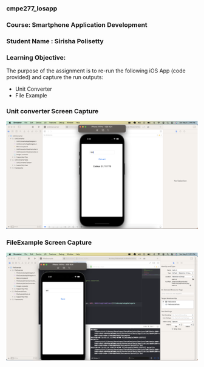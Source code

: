 ### cmpe277_Iosapp
### Course: Smartphone Application Development
### Student Name : Sirisha Polisetty

### Learning Objective:

The purpose of the assignment is to re-run the following iOS App (code provided) and capture the run outputs:
* Unit Converter
* File Example

### Unit converter Screen Capture

![unit](screenshots/unit_converter.png)

### FileExample Screen Capture

![file](screenshots/file.png)








